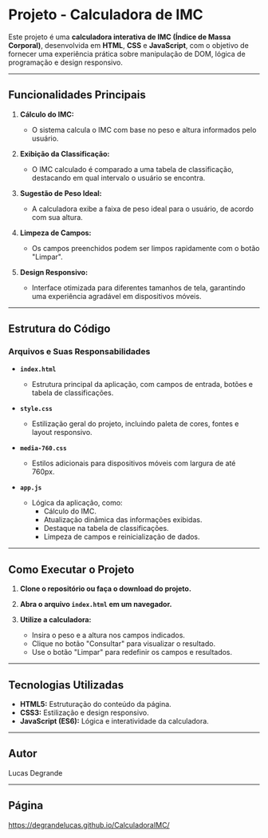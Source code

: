 # Projeto - Calculadora de IMC

Este projeto é uma **calculadora interativa de IMC (Índice de Massa Corporal)**, desenvolvida em **HTML**, **CSS** e **JavaScript**, com o objetivo de fornecer uma experiência prática sobre manipulação de DOM, lógica de programação e design responsivo.

---

## Funcionalidades Principais

1. **Cálculo do IMC:**
   - O sistema calcula o IMC com base no peso e altura informados pelo usuário.

2. **Exibição da Classificação:**
   - O IMC calculado é comparado a uma tabela de classificação, destacando em qual intervalo o usuário se encontra.

3. **Sugestão de Peso Ideal:**
   - A calculadora exibe a faixa de peso ideal para o usuário, de acordo com sua altura.

4. **Limpeza de Campos:**
   - Os campos preenchidos podem ser limpos rapidamente com o botão "Limpar".

5. **Design Responsivo:**
   - Interface otimizada para diferentes tamanhos de tela, garantindo uma experiência agradável em dispositivos móveis.

---

## Estrutura do Código

### Arquivos e Suas Responsabilidades

- **`index.html`**
    - Estrutura principal da aplicação, com campos de entrada, botões e tabela de classificações.

- **`style.css`**
    - Estilização geral do projeto, incluindo paleta de cores, fontes e layout responsivo.

- **`media-760.css`**
    - Estilos adicionais para dispositivos móveis com largura de até 760px.

- **`app.js`**
    - Lógica da aplicação, como:
        - Cálculo do IMC.
        - Atualização dinâmica das informações exibidas.
        - Destaque na tabela de classificações.
        - Limpeza de campos e reinicialização de dados.

---

## Como Executar o Projeto

1. **Clone o repositório ou faça o download do projeto.**

2. **Abra o arquivo `index.html` em um navegador.**

3. **Utilize a calculadora:**
   - Insira o peso e a altura nos campos indicados.
   - Clique no botão "Consultar" para visualizar o resultado.
   - Use o botão "Limpar" para redefinir os campos e resultados.

---

## Tecnologias Utilizadas

- **HTML5:** Estruturação do conteúdo da página.
- **CSS3:** Estilização e design responsivo.
- **JavaScript (ES6):** Lógica e interatividade da calculadora.

---

## Autor
Lucas Degrande

---
## Página
https://degrandelucas.github.io/CalculadoraIMC/